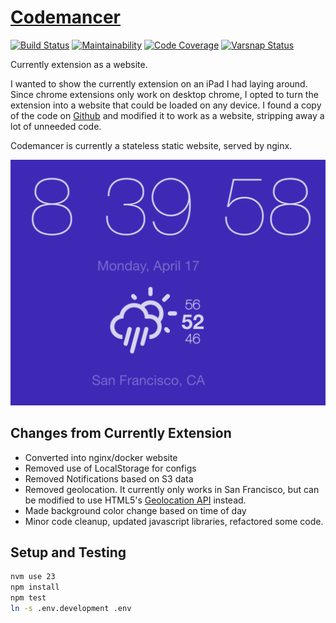 [Codemancer](https://www.codemancer.com/)
=========================================

[![Build Status](https://drone.albertyw.com/api/badges/albertyw/codemancer/status.svg)](https://drone.albertyw.com/albertyw/codemancer)
[![Maintainability](https://qlty.sh/gh/albertyw/projects/codemancer/maintainability.svg)](https://qlty.sh/gh/albertyw/projects/codemancer)
[![Code Coverage](https://qlty.sh/gh/albertyw/projects/codemancer/coverage.svg)](https://qlty.sh/gh/albertyw/projects/codemancer)
[![Varsnap Status](https://www.varsnap.com/project/5760d307-1a12-4bc3-9688-eb5200da81ed/varsnap_badge.svg)](https://www.varsnap.com/project/5760d307-1a12-4bc3-9688-eb5200da81ed/)

Currently extension as a website.

I wanted to show the currently extension on an iPad I had laying around.  Since
chrome extensions only work on desktop chrome, I opted to turn the extension into
a website that could be loaded on any device.  I found a copy of the code on
[Github](https://github.com/vinitkumar/currently) and modified it to work as a website,
stripping away a lot of unneeded code.

Codemancer is currently a stateless static website, served by nginx.

![Screenshot](/codemancer/img/screenshot.png?raw=true "Screenshot")

Changes from Currently Extension
--------------------------------

 - Converted into nginx/docker website
 - Removed use of LocalStorage for configs
 - Removed Notifications based on S3 data
 - Removed geolocation.  It currently only works in San Francisco, but can be modified to use HTML5's
   [Geolocation API](https://developer.mozilla.org/en-US/docs/Web/API/Geolocation/Using_geolocation) instead.
 - Made background color change based on time of day
 - Minor code cleanup, updated javascript libraries, refactored some code.

Setup and Testing
-----------------

```bash
nvm use 23
npm install
npm test
ln -s .env.development .env
```
